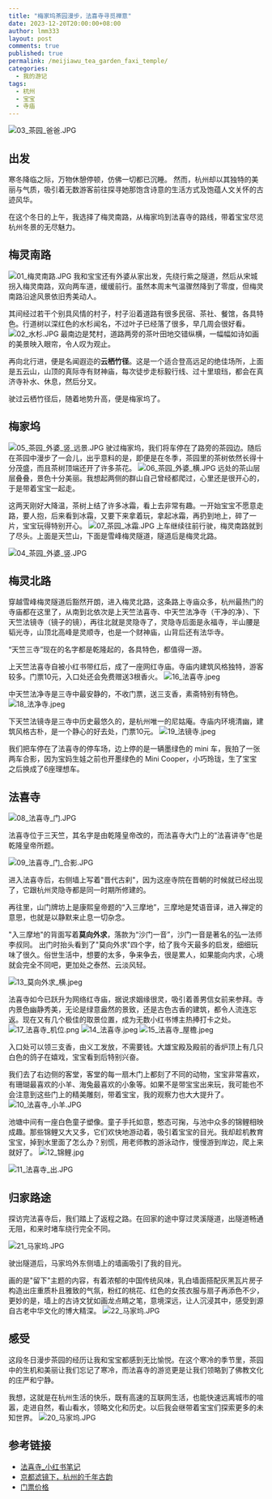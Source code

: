 ```yaml
---
title: "梅家坞茶园漫步，法喜寺寻觅禅意"
date: 2023-12-20T20:00:00+08:00
author: lmm333
layout: post
comments: true
published: true
permalink: /meijiawu_tea_garden_faxi_temple/
categories:
  - 我的游记
tags:
  - 杭州
  - 宝宝
  - 寺庙
---
```

![03_茶园_爸爸.JPG](../images/2023-12-20-meijiawu_tea_garden_faxi_temple/03_茶园_爸爸.JPG)
## 出发
寒冬降临之际，万物休憩停顿，仿佛一切都已沉睡。 然而，杭州却以其独特的美丽与气质，吸引着无数游客前往探寻她那饱含诗意的生活方式及饱蕴人文关怀的古迹风华。 

在这个冬日的上午，我选择了梅灵南路，从梅家坞到法喜寺的路线，带着宝宝尽览杭州冬景的无尽魅力。
<!--more-->

## 梅灵南路
![01_梅灵南路.JPG](../images/2023-12-20-meijiawu_tea_garden_faxi_temple/01_梅灵南路.JPG)
我和宝宝还有外婆从家出发，先绕行紫之隧道，然后从宋城拐入梅灵南路，双向两车道，缓缓前行。虽然本周末气温骤然降到了零度，但梅灵南路沿途风景依旧秀美动人。

其间经过若干个别具风情的村子，村子沿着道路有很多民宿、茶社、餐馆，各具特色。行道树以深红色的水杉闻名，不过叶子已经落了很多，早几周会很好看。
![02_水杉.JPG](../images/2023-12-20-meijiawu_tea_garden_faxi_temple/02_水杉.JPG)
最南边是梵村，道路两旁的茶叶田地交错纵横，一幅幅如诗如画的美景映入眼帘，令人叹为观止。

再向北行进，便是名闻遐迩的**云栖竹径**。这是一个适合登高远足的绝佳场所，上面是五云山，山顶的真际寺有财神庙，每次徒步走标毅行线、过十里琅珰，都会在真济寺补水、休息，然后分叉。

驶过云栖竹径后，随着地势升高，便是梅家坞了。

## 梅家坞

![05_茶园_外婆_竖_远景.JPG](../images/2023-12-20-meijiawu_tea_garden_faxi_temple/05_茶园_外婆_竖_远景.JPG)
驶过梅家坞，我们将车停在了路旁的茶园边。随后在茶园中漫步了一会儿，出乎意料的是，即便是在冬季，茶园里的茶树依然长得十分茂盛，而且茶树顶端还开了许多茶花。
![06_茶园_外婆_横.JPG](../images/2023-12-20-meijiawu_tea_garden_faxi_temple/06_茶园_外婆_横.JPG)
远处的茶山层层叠叠，景色十分美丽。我想起两侧的群山自己曾经都爬过，心里还是很开心的，于是带着宝宝一起走。

这两天刚好大降温，茶树上结了许多冰霜，看上去非常有趣。一开始宝宝不愿意走路，要人抱，后来看到冰霜，又要下来拿着玩，拿起冰霜，再扔到地上，碎了一片，宝宝玩得特别开心。
![07_茶园_冰霜.JPG](../images/2023-12-20-meijiawu_tea_garden_faxi_temple/07_茶园_冰霜.JPG)
上车继续往前行驶，梅灵南路就到了尽头。上面是天竺山，下面是雪峰梅灵隧道，隧道后是梅灵北路。

![04_茶园_外婆_竖.JPG](../images/2023-12-20-meijiawu_tea_garden_faxi_temple/04_茶园_外婆_竖.JPG)

## 梅灵北路

穿越雪峰梅灵隧道后豁然开朗，进入梅灵北路，这条路上寺庙众多，杭州最热门的寺庙都在这里了，从南到北依次是上天竺法喜寺、中天竺法净寺（干净的净）、下天竺法镜寺（镜子的镜），再往北就是灵隐寺了，灵隐寺后面是永福寺，半山腰是韬光寺，山顶北高峰是灵顺寺，也是一个财神庙，山背后还有法华寺。

“天竺三寺”现在的名字都是乾隆起的，各具特色，都值得一游。

上天竺法喜寺自被小红书带红后，成了一座网红寺庙。寺庙内建筑风格独特，游客较多。门票10元，入口处还会免费赠送3根香火。
![16_法喜寺.jpeg](../images/2023-12-20-meijiawu_tea_garden_faxi_temple/16_法喜寺.jpeg)

中天竺法净寺是三寺中最安静的，不收门票，送三支香，素斋特别有特色。
![18_法净寺.jpeg](../images/2023-12-20-meijiawu_tea_garden_faxi_temple/18_法净寺.jpeg)

下天竺法镜寺是三寺中历史最悠久的，是杭州唯一的尼姑庵。寺庙内环境清幽，建筑风格古朴，是一个静心的好去处，门票10元。
![19_法镜寺.jpeg](../images/2023-12-20-meijiawu_tea_garden_faxi_temple/19_法镜寺.jpeg)

我们把车停在了法喜寺的停车场，边上停的是一辆墨绿色的 mini 车，我拍了一张两车合影，因为宝妈生娃之前也开墨绿色的 Mini Cooper，小巧玲珑，生了宝宝之后换成了6座理想车。

## 法喜寺
![08_法喜寺_门.JPG](../images/2023-12-20-meijiawu_tea_garden_faxi_temple/08_法喜寺_门.JPG)

法喜寺位于三天竺，其名字是由乾隆皇帝改的，而法喜寺大门上的“法喜讲寺”也是乾隆皇帝所题。

![09_法喜寺_门_合影.JPG](../images/2023-12-20-meijiawu_tea_garden_faxi_temple/09_法喜寺_门_合影.JPG)

进入法喜寺后，右侧墙上写着"晋代古刹"，因为这座寺院在晋朝的时候就已经出现了，它跟杭州灵隐寺都是同一时期所修建的。

再往里，山门牌坊上是康熙皇帝题的“入三摩地”，三摩地是梵语音译，进入禅定的意思，也就是以静默来止息一切杂念。

"入三摩地"的背面写着**莫向外求**，落款为“沙门一音”，沙门一音是著名的弘一法师李叔同。 出门时抬头看到了"莫向外求"四个字，给了我今天最多的启发，细细玩味了很久。俗世生活中，想要的太多，争来争去，很是累人，如果能向内求，心境就会完全不同吧，更加处之泰然、云淡风轻。

![13_莫向外求_横.jpeg](../images/2023-12-20-meijiawu_tea_garden_faxi_temple/13_莫向外求_横.jpeg)

法喜寺如今已跃升为网络红寺庙，据说求姻缘很灵，吸引着善男信女前来参拜。寺内景色幽静秀美，无论是绿意盎然的景致，还是古色古香的建筑，都令人流连忘返。现在又有几个极佳的取景位置，成为无数小红书博主热捧打卡之处。
![17_法喜寺_机位.png](../images/2023-12-20-meijiawu_tea_garden_faxi_temple/17_法喜寺_机位.png)
![14_法喜寺.jpeg](../images/2023-12-20-meijiawu_tea_garden_faxi_temple/14_法喜寺.jpeg)
![15_法喜寺_屋檐.jpeg](../images/2023-12-20-meijiawu_tea_garden_faxi_temple/15_法喜寺_屋檐.jpeg)

入口处可以领三支香，由义工发放，不需要钱。大雄宝殿及殿前的香炉顶上有几只白色的鸽子在嬉戏，宝宝看到后特别兴奋。

我们去了右边侧的客堂，客堂的每一扇木门上都刻了不同的动物，宝宝非常喜欢，有珊瑚最喜欢的小羊、海兔最喜欢的小象等。如果不是带宝宝出来玩，我可能也不会注意到这些门上的精美雕刻，带着宝宝，我的观察力也大大提升了。
![10_法喜寺_小羊.JPG](../images/2023-12-20-meijiawu_tea_garden_faxi_temple/10_法喜寺_小羊.JPG)

池塘中间有一座白色童子塑像。童子手托如意，憨态可掬，与池中众多的锦鲤相映成趣。那些锦鲤又大又多，它们欢快地游动着，吸引着宝宝的目光。我却趁机教育宝宝，掉到水里面了怎么办？别慌，用老师教的游泳动作，慢慢游到岸边，爬上来就好了。
![12_锦鲤.jpg](../images/2023-12-20-meijiawu_tea_garden_faxi_temple/12_锦鲤.jpg)

![11_法喜寺_出.JPG](../images/2023-12-20-meijiawu_tea_garden_faxi_temple/11_法喜寺_出.JPG)

## 归家路途
探访完法喜寺后，我们踏上了返程之路。在回家的途中穿过灵溪隧道，出隧道畅通无阻，和来时堵车绕行完全不同。

![21_马家坞.JPG](../images/2023-12-20-meijiawu_tea_garden_faxi_temple/21_马家坞.JPG)

驶出隧道后，马家坞外东侧墙上的墙画吸引了我的目光。

画的是"留下"主题的内容，有着浓郁的中国传统风味，乳白墙面搭配灰黑瓦片房子构造出庄重质朴且雅致的气氛，粉红的桃花、红色的女孩衣服与扇子再添色不少，更妙的是，墙上的古诗文犹如画龙点睛之笔，意境深远，让人沉浸其中，感受到源自古老中华文化的博大精深。
![22_马家坞.JPG](../images/2023-12-20-meijiawu_tea_garden_faxi_temple/22_马家坞.JPG)

## 感受

这段冬日漫步茶园的经历让我和宝宝都感到无比愉悦。在这个寒冷的季节里，茶园中的生机和美丽让我们忘记了寒冷，而法喜寺的游览更是让我们领略到了佛教文化的庄严和宁静。

我想，这就是在杭州生活的快乐，既有高速的互联网生活，也能快速远离城市的喧嚣，走进自然，看山看水，领略文化和历史。以后我会继带着宝宝们探索更多的未知世界。
![20_马家坞.JPG](../images/2023-12-20-meijiawu_tea_garden_faxi_temple/20_马家坞.JPG)

## 参考链接
- [法喜寺_小红书笔记](https://www.xiaohongshu.com/explore/62091dc7000000002103939a)
- [京都滤镜下，杭州的千年古韵](https://www.sohu.com/na/410861415_100650)
- [门票价格](https://mbd.baidu.com/newspage/data/dtlandingsuper?nid=dt_4732204188789151846)